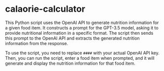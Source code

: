 # calaorie-calculator
This Python script uses the OpenAI API to generate nutrition information for a given food item. It constructs a prompt for the GPT-3.5 model, asking it to provide nutritional information in a specific format. The script then sends this prompt to the OpenAI API and extracts the generated nutrition information from the response.

To use the script, you need to replace `####` with your actual OpenAI API key. Then, you can run the script, enter a food item when prompted, and it will generate and display the nutrition information for that food item.
